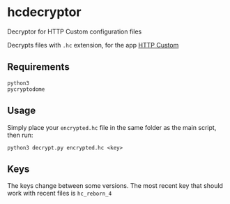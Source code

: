 # hcdecryptor
Decryptor for HTTP Custom configuration files 

Decrypts files with `.hc` extension, for the app [HTTP Custom](https://play.google.com/store/apps/details?id=xyz.easypro.httpcustom)

## Requirements

    python3
    pycryptodome

## Usage

Simply place your `encrypted.hc` file in the same folder as the main script, then run:

    python3 decrypt.py encrypted.hc <key>

## Keys

The keys change between some versions. The most recent key that should work with recent files is `hc_reborn_4`

